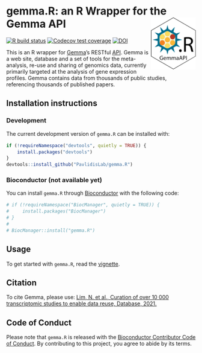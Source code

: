 
# gemma.R: an R Wrapper for the Gemma API <img src='man/figures/logo.png' align="right" height="138" />

<!-- badges: start -->

[![R build
status](https://github.com/PavlidisLab/gemma.R/workflows/R-CMD-check-bioc/badge.svg)](https://github.com/PavlidisLab/gemma.R/actions)
[![Codecov test
coverage](https://codecov.io/gh/PavlidisLab/gemma.R/branch/master/graph/badge.svg)](https://codecov.io/gh/PavlidisLab/gemma.R?branch=master)
[![DOI](https://img.shields.io/badge/doi-10.1093/database/baab006-yellow.svg)](https://doi.org/10.1093/database/baab006)
<!-- badges: end -->

This is an R wrapper for [Gemma](http://gemma.msl.ubc.ca)’s RESTful
[API](https://gemma.msl.ubc.ca/rest/v2/). Gemma is a web site, database
and a set of tools for the meta-analysis, re-use and sharing of genomics
data, currently primarily targeted at the analysis of gene expression
profiles. Gemma contains data from thousands of public studies,
referencing thousands of published papers.

## Installation instructions

### Development

The current development version of `gemma.R` can be installed with:

``` r
if (!requireNamespace("devtools", quietly = TRUE)) {
    install.packages("devtools")
}
devtools::install_github("PavlidisLab/gemma.R")
```

### Bioconductor (not available yet)

You can install `gemma.R` through
[Bioconductor](http://bioconductor.org/) with the following code:

``` r
# if (!requireNamespace("BiocManager", quietly = TRUE)) {
#     install.packages("BiocManager")
# }
# 
# BiocManager::install("gemma.R")
```

## Usage

To get started with `gemma.R`, read the
[vignette](https://pavlidislab.github.io/gemma.R/articles/gemma.R.html).

## Citation

To cite Gemma, please use: [Lim, N. et al., Curation of over 10 000
transcriptomic studies to enable data reuse, Database,
2021.](https://doi.org/10.1093/database/baab006)

## Code of Conduct

Please note that `gemma.R` is released with the [Bioconductor
Contributor Code of
Conduct](http://bioconductor.org/about/code-of-conduct/). By
contributing to this project, you agree to abide by its terms.
